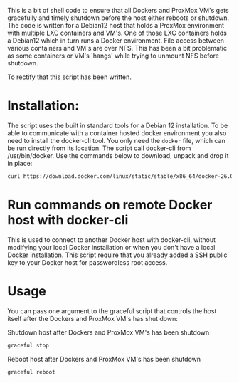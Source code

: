 This is a bit of shell code to ensure that all Dockers and ProxMox VM's gets gracefully and timely shutdown before the host either reboots or shutdown.
The code is written for a Debian12 host that holds a ProxMox environment with multiple LXC containers and VM's. One of those LXC containers holds a Debian12 which in turn runs a Docker environment.
File access between various containers and VM's are over NFS. This has been a bit problematic as some containers or VM's 'hangs' while trying to unmount NFS before shutdown.

To rectify that this script has been written. 

# Installation:
The script uses the built in standard tools for a Debian 12 installation. To be able to communicate with a container hosted docker environment you also need to install the docker-cli tool.
You only need the `docker` file, which can be run directly from its location. The script call docker-cli from /usr/bin/docker. Use the commands below to download, unpack and drop it in place: 
```bash
curl https://download.docker.com/linux/static/stable/x86_64/docker-26.0.2.tgz | tar xvz --directory /tmp && mv -v /tmp/docker/docker /usr/bin/docker && chmod +x /usr/bin/docker && rm -rf /tmp/docker
```

# Run commands on remote Docker host with docker-cli 

This is used to connect to another Docker host with docker-cli, without modifying your local Docker installation or when you don't have a local Docker installation.
This script require that you already added a SSH public key to your Docker host for passwordless root access.


# Usage

You can pass one argument to the graceful script that controls the host itself after the Dockers and ProxMox VM's has shut down:

Shutdown host after Dockers and ProxMox VM's has been shutdown
```bash
graceful stop
```
Reboot host after Dockers and ProxMox VM's has been shutdown
```bash
graceful reboot
```
